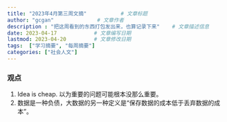 ```yaml
---
title: "2023年4月第三周文摘"           # 文章标题
author: "gcgan"              # 文章作者
description : "把这周看到的东西打包发出来，也算记录下来"    # 文章描述信息
date: 2023-04-17            # 文章编写日期
lastmod: 2023-04-20         # 文章修改日期
tags:  ["学习摘要", "每周摘要"]
categories: ["社会人文"]
---
```


### 观点
1. Idea is cheap. 以为重要的问题可能根本没那么重要。
2. 数据是一种负债，大数据的另一种定义是“保存数据的成本低于丢弃数据的成本”。